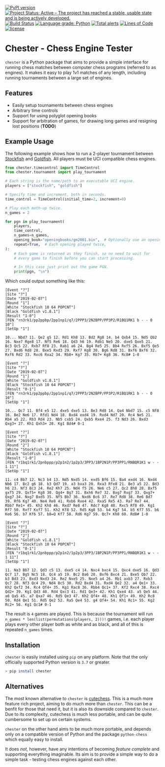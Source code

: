 [![PyPI version](https://badge.fury.io/py/chester.svg)](https://badge.fury.io/py/chester)
[![Project Status: Active – The project has reached a stable, usable state and is being actively developed.](http://www.repostatus.org/badges/latest/active.svg)](http://www.repostatus.org/#active)
[![Build Status](https://travis-ci.org/bsamseth/python-chess-engine-tester.svg?branch=master)](https://travis-ci.org/bsamseth/python-chess-engine-tester)
[![Language grade: Python](https://img.shields.io/lgtm/grade/python/g/bsamseth/python-chess-engine-tester.svg?logo=lgtm&logoWidth=18)](https://lgtm.com/projects/g/bsamseth/python-chess-engine-tester/context:python)
[![Total alerts](https://img.shields.io/lgtm/alerts/g/bsamseth/python-chess-engine-tester.svg?logo=lgtm&logoWidth=18)](https://lgtm.com/projects/g/bsamseth/python-chess-engine-tester/alerts/)
[![Lines of Code](https://tokei.rs/b1/github/bsamseth/python-chess-engine-tester)](https://github.com/Aaronepower/tokei)
[![license](https://img.shields.io/badge/license-MIT-blue.svg)](https://github.com/bsamseth/python-chess-engine-tester/blob/master/LICENSE)

# Chester - Chess Engine Tester

`chester` is a Python package that aims to provide a simple interface for running chess matches
between computer chess programs (referred to as engines). It makes it easy to
play 1v1 matches of any length, including running tournaments between a large
set of engines.

## Features

- Easily setup tournaments between chess engines
- Arbitrary time controls
- Support for using polyglot opening books
- Support for arbitration of games, for drawing long games and resigning lost positions (__TODO__)

## Example Usage

The following example shows how to run a 2-player tournament between
[Stockfish](https://github.com/official-stockfish/Stockfish) and
[Goldfish](https://github.com/bsamseth/Goldfish). All players must be UCI compatible
chess engines.

```python
from chester.timecontrol import TimeControl
from chester.tournament import play_tournament

# Each string is the name/path to an executable UCI engine.
players = ["stockfish", "goldfish"]

# Specify time and increment, both in seconds.
time_control = TimeControl(initial_time=2, increment=0)

# Play each math-up twice.
n_games = 2

for pgn in play_tournament(
    players,
    time_control,
    n_games=n_games,
    opening_book="openingbooks/gm2001.bin",  # Optionally use an opening book.
    repeat=True,  # Each opening played twice,
):
    # Each game is returned as they finish, so no need to wait for
    # every game to finish before you can start processing.

    # In this case just print out the game PGN.
    print(pgn, "\n")
```

Which could output something like this:

``` text
[Event "?"]
[Site "?"]
[Date "2019-02-07"]
[Round "1"]
[White "Stockfish 10 64 POPCNT"]
[Black "Goldfish v1.8.1"]
[Result "1-0"]
[FEN "rn3rk1/pp2ppbp/2pp1np1/q7/2PPP3/2N2BPP/PP3P2/R1BQ1RK1 b - - 0 10"]
[SetUp "1"]

10... Nbd7 11. Qe2 g5 12. Rd1 Kh8 13. Bd2 Rg8 14. b4 Qxb4 15. Nd5 Qb2 16. Nxe7 Rge8 17. Nf5 Re6 18. Qd3 h6 19. Rdb1 Ne5 20. dxe5 Qxe5 21. Bc3 Qc5 22. Rxb7 Rf8 23. Rab1 a6 24. Bg4 Re5 25. Bb4 Rxf5 26. Bxf5 Qe5 27. Bxd6 Rd8 28. Bxe5 Rxd3 29. Rxf7 Kg8 30. Bg6 Rd8 31. Bxf6 Bxf6 32. Rxf6 Rd2 33. Rxc6 Rxa2 34. Rb8+ Kg7 35. Rb7+ Kg8 36. Rc8# 1-0

[Event "?"]
[Site "?"]
[Date "2019-02-07"]
[Round "1"]
[White "Goldfish v1.8.1"]
[Black "Stockfish 10 64 POPCNT"]
[Result "0-1"]
[FEN "rn3rk1/pp2ppbp/2pp1np1/q7/2PPP3/2N2BPP/PP3P2/R1BQ1RK1 b - - 0 10"]
[SetUp "1"]

10... Qc7 11. Bf4 e5 12. dxe5 dxe5 13. Be3 Rd8 14. Qa4 Nbd7 15. c5 Nf8 16. Be2 Ne6 17. Rfd1 Nd4 18. Bxd4 exd4 19. Rxd4 Nd7 20. Rc4 Ne5 21. Rb4 a5 22. Rb3 Rd4 23. Nb5 cxb5 24. Qxb5 Rxe4 25. f3 Nd3 26. Bxd3 Qxg3+ 27. Kh1 Qxh3+ 28. Kg1 Bd4# 0-1

[Event "?"]
[Site "?"]
[Date "2019-02-07"]
[Round "2"]
[White "Stockfish 10 64 POPCNT"]
[Black "Goldfish v1.8.1"]
[Result "1-0"]
[FEN "r1bq1rk1/2pnbppp/p2p1n2/1p2p3/3PP3/1BP2N1P/PP3PP1/RNBQR1K1 w - - 1 11"]
[SetUp "1"]

11. c4 Bb7 12. Nc3 b4 13. Nd5 Nxd5 14. exd5 Bf6 15. Ba4 exd4 16. Nxd4 Nb6 17. Bc2 g6 18. b3 Qd7 19. a3 bxa3 20. Rxa3 Rfe8 21. Be3 a5 22. Bd3 h6 23. Nf3 Bc3 24. Re2 Kh7 25. Nd4 f5 26. Ne6 c5 27. Qc2 Bh8 28. Bxf5 gxf5 29. Qxf5+ Kg8 30. Qg4+ Bg7 31. Bxh6 Re7 32. Bxg7 Rxg7 33. Qxg7+ Qxg7 34. Nxg7 Bxd5 35. Nf5 Bb7 36. Nxd6 Bc6 37. Re7 Rd8 38. Re6 Bd7 39. Rf6 Kg7 40. Ne4 Re8 41. Rxb6 Rxe4 42. Rxa5 Re5 43. Ra7 Re7 44. Rbb7 Re1+ 45. Kh2 Kh8 46. Rxd7 Re8 47. Rdc7 Kg8 48. Rxc5 Rf8 49. Kg1 Rf7 50. Rxf7 Kxf7 51. Kh2 Kf8 52. Rd5 Kg8 53. b4 Kg7 54. b5 Kf7 55. b6 Ke6 56. b7 Kf6 57. b8=Q Kf7 58. Rd6 Kg7 59. Qc7+ Kh8 60. Rd8# 1-0

[Event "?"]
[Site "?"]
[Date "2019-02-07"]
[Round "2"]
[White "Goldfish v1.8.1"]
[Black "Stockfish 10 64 POPCNT"]
[Result "0-1"]
[FEN "r1bq1rk1/2pnbppp/p2p1n2/1p2p3/3PP3/1BP2N1P/PP3PP1/RNBQR1K1 w - - 1 11"]
[SetUp "1"]

11. Na3 Bb7 12. Qd3 c5 13. dxe5 c4 14. Nxc4 bxc4 15. Qxc4 dxe5 16. Qd3 Qc7 17. Bg5 Nc5 18. Qc4 a5 19. Bc2 Ba6 20. Bxf6 Bxc4 21. Bxe5 Qb7 22. b3 Bd3 23. Bxd3 Nxd3 24. Re2 Nxe5 25. Nxe5 a4 26. Rb1 axb3 27. Rxb3 Qc7 28. Nf3 Qc4 29. Nd4 Bc5 30. Rd2 Bxd4 31. Rxd4 Qe2 32. a4 Qe1+ 33. Kh2 Qxf2 34. Rc4 Qf4+ 35. Kg1 Rac8 36. Rbb4 Qc1+ 37. Kf2 Rxc4 38. Rxc4 Qd2+ 39. Kg1 Qd3 40. Rd4 Qxc3 41. Rd1 Qe3+ 42. Kh1 Qxe4 43. a5 Qe5 44. a6 Qa5 45. a7 Qxa7 46. Rd5 Qe3 47. Kh2 Qf4+ 48. Kh1 Qf1+ 49. Kh2 Rc8 50. Rd4 Qe1 51. Rd5 Qe2 52. Ra5 Qe4 53. g4 Qf4+ 54. Kh1 Rc1+ 55. Kg2 Rc2+ 56. Kg1 Qc1# 0-1
```

The result is `4` games are played. This is because the tournament will run
`n_games * len(list(permutations(players, 2)))!` games, i.e. each player plays
every other player both as white and as black, and all of this is repeated `n_games`
times.

## Installation

`chester` is easily installed using `pip` on any platform. Note that the only officially supported Python version is `3.7` or greater.

```bash
> pip install chester
```

## Alternatives

The most known alternative to `chester` is
[cutechess](https://github.com/cutechess/cutechess). This is a much more feature rich project, aiming to do much more than `chester`.
This can be a benfit for those that need it, but it is also its downside compared to `chester`. Due to its complexity, cutechess is much less portable, and can be quite cumbersome to set up on certain systems.

`chester` on the other hand aims to be much more portable, and depends only on a compatible
version of Python and the package `python-chess` which equally easy to install.


It does _not_, however, have any intentions of becoming
_feature complete_ and supporting everything imaginable. Its aim is to provide
a simple way to do a simple task - testing chess engines against each other.

